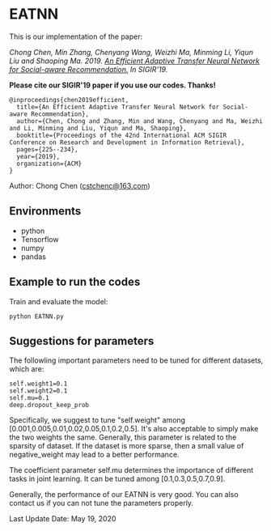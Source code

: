# EATNN

This is our implementation of the paper:

*Chong Chen, Min Zhang, Chenyang Wang, Weizhi Ma, Minming Li, Yiqun Liu and Shaoping Ma. 2019. [An Efficient Adaptive Transfer Neural Network for Social-aware Recommendation.](http://www.thuir.cn/group/~mzhang/publications/SIGIR2019ChenC.pdf) 
In SIGIR'19.*

**Please cite our SIGIR'19 paper if you use our codes. Thanks!**

```
@inproceedings{chen2019efficient,
  title={An Efficient Adaptive Transfer Neural Network for Social-aware Recommendation},
  author={Chen, Chong and Zhang, Min and Wang, Chenyang and Ma, Weizhi and Li, Minming and Liu, Yiqun and Ma, Shaoping},
  booktitle={Proceedings of the 42nd International ACM SIGIR Conference on Research and Development in Information Retrieval},
  pages={225--234},
  year={2019},
  organization={ACM}
}
```

Author: Chong Chen (cstchenc@163.com)

## Environments

- python
- Tensorflow
- numpy
- pandas


## Example to run the codes		

Train and evaluate the model:

```
python EATNN.py
```

## Suggestions for parameters

The followling important parameters need to be tuned for different datasets, which are:

```
self.weight1=0.1
self.weight2=0.1
self.mu=0.1
deep.dropout_keep_prob
```

Specifically, we suggest to tune "self.weight" among \[0.001,0.005,0.01,0.02,0.05,0.1,0.2,0.5]. It's also acceptable to simply make the two weights the same. Generally, this parameter is related to the sparsity of dataset. If the dataset is more sparse, then a small value of negative_weight may lead to a better performance.

The coefficient parameter self.mu determines the importance of different tasks in joint learning. It can be tuned among \[0.1,0.3,0.5,0.7,0.9].

Generally, the performance of our EATNN is very good. You can also contact us if you can not tune the parameters properly.




Last Update Date: May 19, 2020
